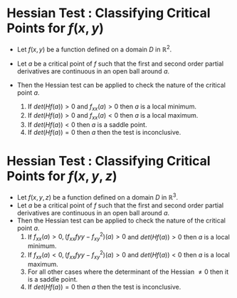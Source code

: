 # Hessian Test : Classifying Critical Points for $f(x,y)$

- Let $f(x,y)$ be a function defined on a domain $D$ in $\mathbb{R}^2$.
- Let $a$ be a critical point of $f$ such that the first and second order partial derivatives are continuous in an open ball around $a$.
- Then the Hessian test can be applied to check the nature of the critical point $a$.

  1. If $det(Hf(a)) > 0$ and $f_{xx}(a) > 0$ then $a$ is a local minimum.
  2. If $det(Hf(a)) > 0$ and $f_{xx}(a) < 0$ then $a$ is a local maximum.
  3. If $det(Hf(a)) < 0$ then $a$ is a saddle point.
  4. If $det(Hf(a)) = 0$ then $a$ then the test is inconclusive.

# Hessian Test : Classifying Critical Points for $f(x,y,z)$

- Let $f(x,y,z)$ be a function defined on a domain $D$ in $\mathbb{R}^3$.
- Let $a$ be a critical point of $f$ such that the first and second order partial derivatives are continuous in an open ball around $a$.
- Then the Hessian test can be applied to check the nature of the critical point $a$.
  1. If $f_{xx}(a) > 0, (f_{xx}f{yy}-f_{xy}^2)(a) > 0$ and $det(Hf(a)) > 0$ then $a$ is a local minimum.
  2. If $f_{xx}(a) < 0, (f_{xx}f{yy}-f_{xy}^2)(a) > 0$ and $det(Hf(a)) < 0$ then $a$ is a local maximum.
  3. For all other cases where the determinant of the Hessian $\neq 0$ then it is a saddle point.
  4. If $det(Hf(a)) = 0$ then $a$ then the test is inconclusive.
